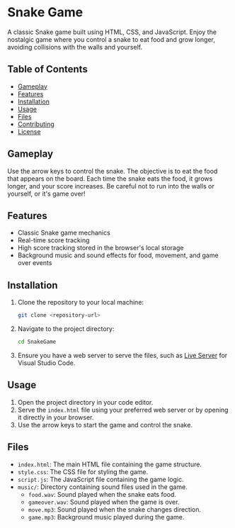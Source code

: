 # Snake Game

A classic Snake game built using HTML, CSS, and JavaScript. Enjoy the nostalgic game where you control a snake to eat food and grow longer, avoiding collisions with the walls and yourself.

## Table of Contents

- [Gameplay](#gameplay)
- [Features](#features)
- [Installation](#installation)
- [Usage](#usage)
- [Files](#files)
- [Contributing](#contributing)
- [License](#license)

## Gameplay

Use the arrow keys to control the snake. The objective is to eat the food that appears on the board. Each time the snake eats the food, it grows longer, and your score increases. Be careful not to run into the walls or yourself, or it's game over!

## Features

- Classic Snake game mechanics
- Real-time score tracking
- High score tracking stored in the browser's local storage
- Background music and sound effects for food, movement, and game over events

## Installation

1. Clone the repository to your local machine:

    ```bash
    git clone <repository-url>
    ```

2. Navigate to the project directory:

    ```bash
    cd SnakeGame
    ```

3. Ensure you have a web server to serve the files, such as [Live Server](https://marketplace.visualstudio.com/items?itemName=ritwickdey.LiveServer) for Visual Studio Code.

## Usage

1. Open the project directory in your code editor.
2. Serve the `index.html` file using your preferred web server or by opening it directly in your browser.
3. Use the arrow keys to start the game and control the snake.

## Files

- `index.html`: The main HTML file containing the game structure.
- `style.css`: The CSS file for styling the game.
- `script.js`: The JavaScript file containing the game logic.
- `music/`: Directory containing sound files used in the game.
  - `food.wav`: Sound played when the snake eats food.
  - `gameover.wav`: Sound played when the game is over.
  - `move.mp3`: Sound played when the snake changes direction.
  - `game.mp3`: Background music played during the game.
